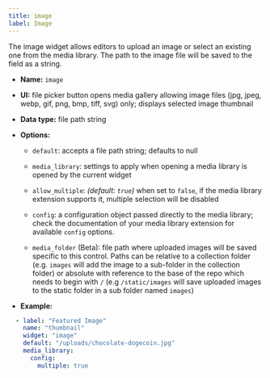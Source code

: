 ```yaml
---
title: image
label: Image
---
```

The image widget allows editors to upload an image or select an existing one from the media library. The path to the image file will be saved to the field as a string.

* **Name:** `image`
* **UI:** file picker button opens media gallery allowing image files (jpg, jpeg, webp, gif, png, bmp, tiff, svg) only; displays selected image thumbnail
* **Data type:** file path string
* **Options:**

  * `default`: accepts a file path string; defaults to null
  * `media_library`: settings to apply when opening a media library is opened by the
    current widget

  * `allow_multiple`: *(default: `true`)* when set to `false`, if the media library extension supports it, multiple selection will be disabled
  * `config`: a configuration object passed directly to the media library; check the documentation of your media library extension for available `config` options.
  * `media_folder` (Beta): file path where uploaded images will be saved specific to this control. Paths can be relative to a collection folder (e.g. `images` will add the image to a sub-folder in the collection folder) or absolute with reference to the base of the repo which needs to begin with `/` (e.g `/static/images` will save uploaded images to the static folder in a sub folder named `images`)  
* **Example:**

```yaml
  - label: "Featured Image"
    name: "thumbnail"
    widget: "image"
    default: "/uploads/chocolate-dogecoin.jpg"
    media_library:
      config:
        multiple: true
```
